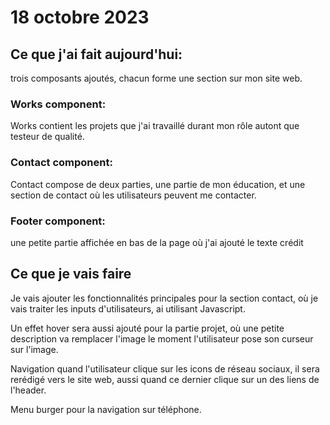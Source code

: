 # 18 octobre 2023

## Ce que j'ai fait aujourd'hui:

trois composants ajoutés, chacun forme une section sur mon site web.

### Works component:

Works contient les projets que j'ai travaillé durant mon rôle autont que testeur de qualité.

### Contact component:

Contact compose de deux parties, une partie de mon éducation, et une section de contact où les utilisateurs peuvent me contacter.

### Footer component:

une petite partie affichée en bas de la page où j'ai ajouté le texte crédit

## Ce que je vais faire

Je vais ajouter les fonctionnalités principales pour la section contact, où je vais traiter les inputs d'utilisateurs, ai utilisant Javascript.

Un effet hover sera aussi ajouté pour la partie projet, où une petite description va remplacer l'image le moment l'utilisateur pose son curseur sur l'image.

Navigation quand l'utilisateur clique sur les icons de réseau sociaux, il sera rerédigé vers le site web, aussi quand ce dernier clique sur un des liens de l'header.

Menu burger pour la navigation sur téléphone.